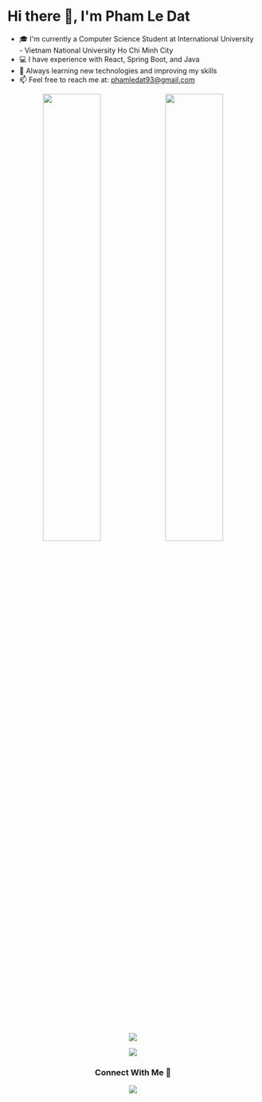 # Hi there 👋, I'm Pham Le Dat

- 🎓 I'm currently a Computer Science Student at International University - Vietnam National University Ho Chi Minh City
- 💻 I have experience with React, Spring Boot, and Java
- 🌱 Always learning new technologies and improving my skills
- 📫 Feel free to reach me at: phamledat93@gmail.com

<p align="center">
  <img src="https://github-readme-stats.vercel.app/api?username=Pledat02&show_icons=true&theme=react" width="48%" />
  <img src="https://github-readme-stats.vercel.app/api/top-langs/?username=Pledat02&layout=compact&theme=react" width="48%" />
</p>

<p align="center">
  <img src="https://github-profile-trophy.vercel.app/?username=Pledat02&margin-w=15&theme=flat&no-frame=true" />
</p>

<p align="center">
  <img src="https://skillicons.dev/icons?i=react,spring,java,github,html,css,js,docker" />
</p>

<h3 align="center">Connect With Me 🤝</h3>
<p align="center">
  <a href="https://www.linkedin.com/in/your-linkedin/" target="_blank">
    <img src="https://img.shields.io/badge/LinkedIn-blue?logo=linkedin&logoColor=white&style=for-the-badge" />
  </a>
</p>
